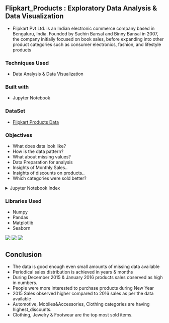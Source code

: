 ## Flipkart_Products : Exploratory Data Analysis & Data Visualization
* Flipkart Pvt Ltd. is an Indian electronic commerce company based in Bengaluru, India. Founded by Sachin Bansal and Binny Bansal in 2007, the company initially focused on book sales, before expanding into other product categories such as consumer electronics, fashion, and lifestyle products
### Techniques Used
* Data Analysis & Data Visualization

### Built with
* Jupyter Notebook

### DataSet
* [Flipkart Products Data](https://www.kaggle.com/PromptCloudHQ/flipkart-products)

### Objectives
* What does data look like?
* How is the data pattern?
* What about missing values?
* Data Preparation for analysis
* Insights of Monthly Sales..
* Insights of discounts on products..
* Which categories were sold better?

<details><summary>Jupyter Notebook Index</summary><p>

* Importing Libraries & Data
* Data Preparation & Data Cleaning
* Data Visualization
* Exploratory Data Analysis
* Conclusion
  </p></details><p></p>
  
  ### Libraries Used

- Numpy
- Pandas
- Matplotlib
- Seaborn

![](https://i.imgur.com/uUI7T6o.png)
![](https://i.imgur.com/CP1V7oX.png)
![](https://i.imgur.com/k8S5sj3.png)

## Conclusion
* The data is good enough even small amounts of missing data available
* Periodical sales distribution is achieved in years & months
* During December 2015 & January 2016 products sales observed as high in numbers.
* People were more interested to purchase products during New Year
* 2015 Sales observed higher compared to 2016 sales as per the data available
* Automotive, Mobiles&Accessories, Clothing categories are having highest_discounts.
* Clothing, Jewelry & Footwear are the top most sold items.
